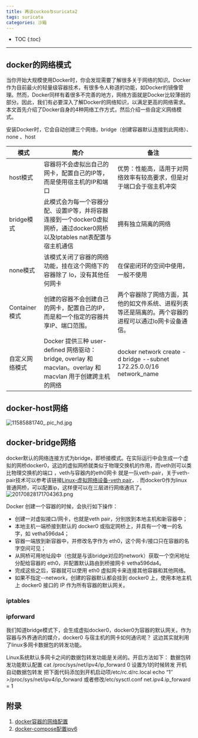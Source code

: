 ```yaml
---
title: 再谈cuckoo与suricata2
tags: suricata
categories: 沙箱
---
```



* TOC
{:toc}

---------------

## docker的网络模式
当你开始大规模使用Docker时，你会发现需要了解很多关于网络的知识。Docker作为目前最火的轻量级容器技术，有很多令人称道的功能，如Docker的镜像管理。然而，Docker同样有着很多不完善的地方，网络方面就是Docker比较薄弱的部分。因此，我们有必要深入了解Docker的网络知识，以满足更高的网络需求。本文首先介绍了Docker自身的4种网络工作方式，然后介绍一些自定义网络模式。

安装Docker时，它会自动创建三个网络，bridge（创建容器默认连接到此网络）、 none 、host

 |  模式  | 简介  | 备注|
 | -----  | -------- |------|
 | host模式 |  容器将不会虚拟出自己的网卡，配置自己的IP等，而是使用宿主机的IP和端口| 优势：性能高，适用于对网络效率有较高要求，但是对于端口会于宿主机冲突
 | bridge模式 |  此模式会为每一个容器分配、设置IP等，并将容器连接到一个docker0虚拟网桥，通过docker0网桥以及Iptables nat表配置与宿主机通信| 拥有独立隔离的网络
 | none模式 |  该模式关闭了容器的网络功能，挂在这个网络下的容器除了 lo，没有其他任何网卡| 在保密闭环的空间中使用，一般不使用
 | Container模式| 创建的容器不会创建自己的网卡，配置自己的IP，而是和一个指定的容器共享IP、端口范围。 | 两个容器除了网络方面，其他的如文件系统、进程列表等还是隔离的。两个容器的进程可以通过lo网卡设备通信。
 |自定义网络模式|Docker 提供三种 user-defined 网络驱动：bridge, overlay 和 macvlan。overlay 和 macvlan 用于创建跨主机的网络| docker network create -d bridge --subnet 172.25.0.0/16 network_name

## docker-host网络


![11585881740_.pic_hd.jpg](https://i.loli.net/2020/04/03/O7QHclIBdDsPyJt.jpg)


## docker-bridge网络

docker默认的网络连接方式为bridge，即桥接模式。在实际运行中会生成一个虚拟的网桥docker0，这边的虚拟网桥就类似于物理交换机的作用，而veth则可以类比物理交换机的端口 ，veth与容器内的eth0网卡 就是一队veth-pair，关于veth-pair技术可以参考该链接[Linux-虚拟网络设备-veth pair](https://blog.csdn.net/sld880311/article/details/77650937)，. 而docker0作为linux普通网桥，可以配置ip，这样便可以在三层进行网络通讯了。
![20170828171704363.png](https://i.loli.net/2020/04/03/RlYnkBuwthHeOM3.png)

Docker 创建一个容器的时候，会执行如下操作：

 - 创建一对虚拟接口/网卡，也就是veth pair，分别放到本地主机和新容器中；
 - 本地主机一端桥接到默认的 docker0 或指定网桥上，并具有一个唯一的名字，如 vetha596da4；
 - 容器一端放到新容器中，并修改名字作为 eth0，这个网卡/接口只在容器的名字空间可见；
 - 从网桥可用地址段中（也就是与该bridge对应的network）获取一个空闲地址分配给容器的 eth0，并配置默认路由到桥接网卡 vetha596da4。
- 完成这些之后，容器就可以使用 eth0 虚拟网卡来连接其他容器和其他网络。
- 如果不指定--network，创建的容器默认都会挂到 docker0 上，使用本地主机上 docker0 接口的 IP 作为所有容器的默认网关。

### iptables



### ipforward

我们知道bridge模式下，会生成虚拟docker0，docker0为容器的默认网关。作为容器与外界通讯的媒介，docker0 与宿主机的网卡如何通讯呢？ 这边其实就利用了linux多网卡数据包的转发功能。

Linux系统默认多网卡之间的数据包转发功能是关闭的。开启方法如下：
数据包转发功能默认配置
cat /proc/sys/net/ipv4/ip_forward
0
设置为1的时候转发
开机自动数据包转发
把下面代码添加到开机启动项/etc/rc.d/rc.local
echo “1″ >/proc/sys/net/ipv4/ip_forward
或者修改/etc/sysctl.conf
net.ipv4.ip_forward = 1

## 






## 附录
1. [docker容器的网络配置](https://blog.csdn.net/ithaibiantingsong/article/details/81386307)
2. [docker-compose配置ipv6](http://www.cocoachina.com/articles/60630)
